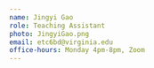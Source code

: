 ```yaml
---
name: Jingyi Gao
role: Teaching Assistant
photo: JingyiGao.png
email: etc6bd@virginia.edu
office-hours: Monday 4pm-8pm, Zoom
---
```

